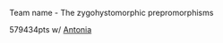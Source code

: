 Team name - The zygohystomorphic prepromorphisms

579434pts w/ [Antonia](https://github.com/tonianelope)
